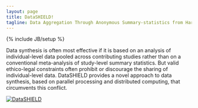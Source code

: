 ```yaml
---
layout: page
title: DataSHIELD!
tagline: Data Aggregation Through Anonymous Summary-statistics from Harmonized Individual-levEL Databases
---
```

{% include JB/setup %}

Data synthesis is often most effective if it is based on an analysis of individual-level data pooled across contributing studies rather than on a conventional meta-analysis of study-level summary statistics. But valid ethico-legal constraints often prohibit or discourage the sharing of individual-level data. DataSHIELD provides a novel approach to data synthesis, based on parallel processing and distributed computing, that circumvents this conflict.

[![DataSHIELD](http://www.p3gobservatory.org:8080/images/dataShield.png "DataSHIELD")](about.html)

